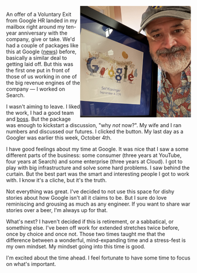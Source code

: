 <!--
.. title: Leaving Google
.. slug: leaving-google
.. date: 2025-10-09 22:00:00 UTC-07:00
.. tags: Life,Technology
.. type: text
-->

<img style="float:right" class="postimage" src="/f/google-10year.jpeg" alt="Sef holding a framed certificate, Google ten years of service." width=60%>

An offer of a Voluntary Exit from Google HR landed in my mailbox right around my
ten-year anniversary with the company, give or take. We'd had a couple of
packages like this at Google ([news][]) before, basically a similar deal to
getting laid off. But this was the first one put in front of those of us working
in one of the big revenue engines of the company &mdash; I worked on Search.

I wasn't aiming to leave. I liked the work, I had a good team and [boss][]. But
the package was enough to kickstart a discussion, "why _not_ now?". My wife and
I ran numbers and discussed our futures. I clicked the button. My last day as a
Googler was earlier this week, October 4th.

I have good feelings about my time at Google. It was nice that I saw a some
different parts of the business: some consumer (three years at YouTube, four
years at Search) and some enterprise (three years at Cloud). I got to play with
big infrastructure and solve some hard problems. I saw behind the curtain. But
the best part was the smart and interesting people I got to work with. I know
it's a cliche, but it's the truth.

Not everything was great. I've decided to not use this space for dishy stories
about how Google isn't all it claims to be. But I sure do love reminiscing and
grousing as much as any engineer. If you want to share war stories over a beer,
I'm always up for that.

What's next? I haven't decided if this is retirement, or a sabbatical, or
something else. I've been off work for extended stretches twice before, once by
choice and once not. Those two times taught me that the difference between a
wonderful, mind-expanding time and a stress-fest is my own mindset. My mindset
going into this time is good.

I'm excited about the time ahead. I feel fortunate to have some time to focus on
what's important.

[news]: https://9to5google.com/2025/01/30/pixel-android-voluntary-exit-employees/
[boss]: https://www.linkedin.com/in/michaelwinton/